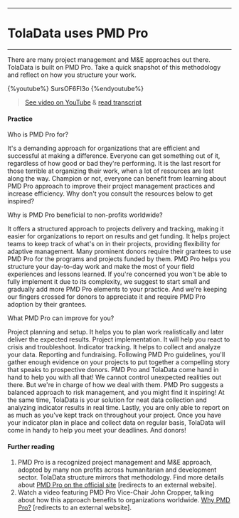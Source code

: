 ****
# TolaData uses PMD Pro
---

There are many project management and M&E approaches out there. TolaData is built on PMD Pro. Take a quick snapshot of this methodology and reflect on how you structure your work.

{%youtube%} SursOF6FI3o {%endyoutube%}  
> [See video on YouTube](https://www.youtube.com/embed/SursOF6FI3o?rel=0) & [read transcript](https://docs.google.com/document/d/1DCaeMviBwSO5hGSfeh6Y9McPI6D1dzxJyDs5kKa4wug/edit#heading=h.tnaqoi1hzqej) 

#### Practice   
 
<quiz> 
    <question multiple>
        <p>Who is PMD Pro for?</p>
        <answer>It's a demanding approach for organizations that are efficient and successful at making a difference.</answer>
        <answer correct>Everyone can get something out of it, regardless of how good or bad they're performing.</answer>
        <answer>It is the last resort for those terrible at organizing their work, when a lot of resources are lost along the way.</answer>
        <explanation>Champion or not, everyone can benefit from learning about PMD Pro approach to improve their project management practices and increase efficiency. Why don't you consult the resources below to get inspired?</explanation>
    </question>   
    <question multiple> 
<p>Why is PMD Pro beneficial to non-profits worldwide?</p>
<answer correct>It offers a structured approach to projects delivery and tracking, making it easier for organizations to report on results and get funding.</answer>
<answer correct>It helps project teams to keep track of what's on in their projects, providing flexibility for adaptive management.</answer>  
<answer>Many prominent donors require their grantees to use PMD Pro for the programs and projects funded by them.</answer>
<explanation>PMD Pro helps you structure your day-to-day work and make the most of your field experiences and lessons learned. If you're concerned you won't be able to fully implement it due to its complexity, we suggest to start small and gradually add more PMD Pro elements to your practice. And we're keeping our fingers crossed for donors to appreciate it and require PMD Pro adoption by their grantees.</explanation>
</question>
<question multiple>
<p>What PMD Pro can improve for you?</p>
<answer correct>Project planning and setup. It helps you to plan work realistically and later deliver the expected results.</answer>
<answer correct>Project implementation. It will help you react to crisis and troubleshoot.</answer>
<answer correct>Indicator tracking. It helps to collect and analyze your data.</answer>
<answer correct>Reporting and fundraising. Following PMD Pro guidelines, you'll gather enough evidence on your projects to put together a compelling story that speaks to prospective donors.</answer>
<explanation>PMD Pro and TolaData come hand in hand to help you with all that! We cannot control unexpected realities out there. But we're in charge of how we deal with them. PMD Pro suggests a balanced approach to risk management, and you might find it inspiring! At the same time, TolaData is your solution for neat data collection and analyzing indicator results in real time. Lastly, you are only able to report on as much as you've kept track on throughout your project. Once you have your indicator plan in place and collect data on regular basis, TolaData will come in handy to help you meet your deadlines. And donors!</explanation>
</question>
</quiz>

#### Further reading
1. PMD Pro is a recognized project management and M&E approach, adopted by many non profits across humanitarian and development sector. TolaData structure mirrors that methodology. Find more details about [PMD Pro on the official site](http://www.pm4ngos.com/pmd-pro-guide/) [redirects to an external website]. 
2. Watch a video featuring PMD Pro Vice-Chair John Cropper, talking about how this approach benefits to organizations worldwide. [Why PMD Pro?](https://www.youtube.com/watch?v=uCn6Nltz9Vo) [redirects to an external website].  



